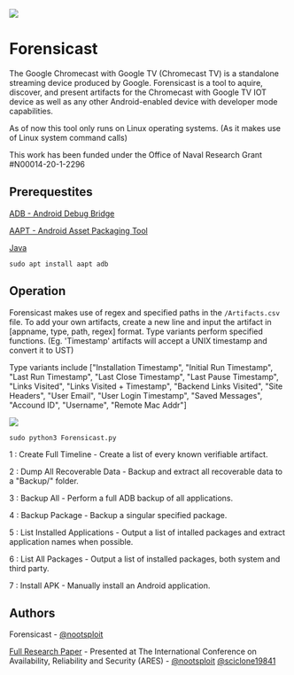 ![](https://github.com/unhcfreg/ForensiCast/blob/main/Forensicast%20Banner.png)

# Forensicast

The Google Chromecast with Google TV (Chromecast TV) is a standalone streaming device produced by Google. Forensicast is a tool to aquire, discover, and present artifacts for the Chromecast with Google TV IOT device as well as any other Android-enabled device with developer mode capabilities.

As of now this tool only runs on Linux operating systems. (As it makes use of Linux system command calls)

This work has been funded under the Office of Naval Research Grant #N00014-20-1-2296

## Prerequestites

[ADB - Android Debug Bridge](https://developer.android.com/studio/command-line/adb)

[AAPT - Android Asset Packaging Tool](https://developer.android.com/studio/command-line/aapt2)

[Java](https://www.java.com/en/download/help/linux_x64_install.html)

`sudo apt install aapt adb`

## Operation
Forensicast makes use of regex and specified paths in the `/Artifacts.csv` file. To add your own artifacts, create a new line and input the artifact in [appname, type, path, regex] format. Type variants perform specified functions. (Eg. 'Timestamp' artifacts will accept a UNIX timestamp and convert it to UST) 

Type variants include ["Installation Timestamp", "Initial Run Timestamp", "Last Run Timestamp", "Last Close Timestamp", "Last Pause Timestamp", "Links Visited", "Links Visited + Timestamp", "Backend Links Visited", "Site Headers", "User Email", "User Login Timestamp", "Saved Messages", "Accound ID", "Username", "Remote Mac Addr"]

![](https://github.com/unhcfreg/ForensiCast/blob/main/Forensicast%20Demo.png)

`sudo python3 Forensicast.py`

 1 : Create Full Timeline - Create a list of every known verifiable artifact.

 2 : Dump All Recoverable Data - Backup and extract all recoverable data to a "Backup/" folder.

 3 : Backup All - Perform a full ADB backup of all applications.

 4 : Backup Package - Backup a singular specified package.

 5 : List Installed Applications - Output a list of intalled packages and extract application names when possible.

 6 : List All Packages - Output a list of installed packages, both system and third party.

 7 : Install APK - Manually install an Android application.


## Authors

Forensicast - [@nootsploit](https://twitter.com/nootsploit)

[Full Research Paper](https://dl.acm.org/doi/abs/10.1145/3465481.3470060) - Presented at The International Conference on Availability, Reliability and Security (ARES) - [@nootsploit](https://twitter.com/nootsploit) [@sciclone19841](https://twitter.com/sciclone19841)
